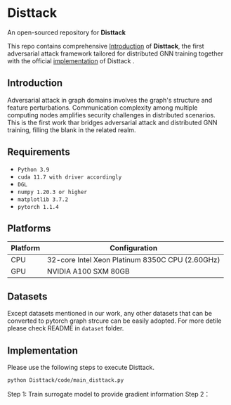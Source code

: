 # Disttack
An open-sourced repository for **Disttack**

This repo contains comprehensive [Introduction](#Introduction) of **Disttack**, the first adversarial attack framework tailored for distributed GNN training together with the official [implementation](#implementation) of Disttack </b>.

## Introduction
Adversarial attack in graph domains involves the graph's structure and feature perturbations. Communication complexity among multiple computing nodes amplifies security challenges in distributed scenarios. This is the first work thar bridges adversarial attack and distributed GNN training, filling the blank in the related realm.

## Requirements
* `Python 3.9`
* `cuda 11.7 with driver accordingly`
* `DGL`
* `numpy 1.20.3 or higher`
* `matplotlib 3.7.2` 
* `pytorch 1.1.4`

## Platforms
| Platform | Configuration |
| ---------- |---------- |
| CPU | 32-core Intel Xeon Platinum 8350C CPU (2.60GHz) |
| GPU | NVIDIA A100 SXM 80GB |

## Datasets
Except datasets mentioned in our work, any other datasets that can be converted to pytorch graph strcure can be easily adopted. For more detile please check README in ```dataset``` folder.

## Implementation
Please use the following steps to execute Disttack.
```
python Disttack/code/main_disttack.py
```
Step 1: Train surrogate model to provide gradient information
Step 2：
